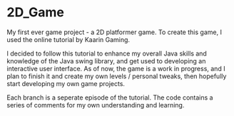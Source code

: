 # 2D_Game

My first ever game project - a 2D platformer game. To create this game, I used the online tutorial by Kaarin Gaming. 

I decided to follow this tutorial to enhance my overall Java skills and knowledge of the Java swing library, and get used to developing an interactive user interface. As of now, the game is a work in progress, and I plan to finish it and create my own levels / personal tweaks, then hopefully start developing my own game projects.

Each branch is a seperate episode of the tutorial. The code contains a series of comments for my own understanding and learning.
